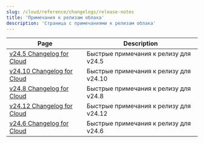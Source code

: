 ```yaml
---
slug: /cloud/reference/changelogs/release-notes
title: 'Примечания к релизам облака'
description: 'Страница с примечаниями к релизам облака'
---
```


<!-- The table of contents below is generated automatically from YAML front matter
     using https://github.com/ClickHouse/clickhouse-docs/blob/main/scripts/autogenerate-table-of-contents.sh
     If you've spotted an error, please edit the frontmatter of the pages themselves.
-->

| Page | Description |
|-----|-----|
| [v24.5 Changelog for Cloud](/changelogs/24.5) | Быстрые примечания к релизу для v24.5 |
| [v24.10 Changelog for Cloud](/changelogs/24.10) | Быстрые примечания к релизу для v24.10 |
| [v24.8 Changelog for Cloud](/changelogs/24.8) | Быстрые примечания к релизу для v24.8 |
| [v24.12 Changelog for Cloud](/changelogs/24.12) | Быстрые примечания к релизу для v24.12 |
| [v24.6 Changelog for Cloud](/changelogs/24.6) | Быстрые примечания к релизу для v24.6 |
